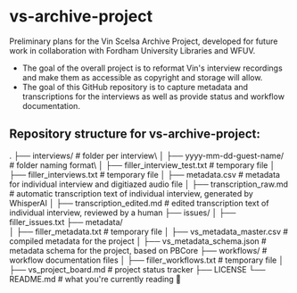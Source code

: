 # vs-archive-project

Preliminary plans for the Vin Scelsa Archive Project, developed for future work in collaboration with Fordham University Libraries and WFUV. 
- The goal of the overall project is to reformat Vin's interview recordings and make them as accessible as copyright and storage will allow. 
- The goal of this GitHub repository is to capture metadata and transcriptions for the interviews as well as provide status and workflow documentation.

## Repository structure for vs-archive-project:

.
├── interviews/                     # folder per interview\ 
│   ├── yyyy-mm-dd-guest-name/      # folder naming format\ 
│   ├── filler_interview_test.txt   # temporary file 
│   ├── filler_interviews.txt       # temporary file
│   ├── metadata.csv                # metadata for individual interview and digitiazed audio file
│   ├── transcription_raw.md        # automatic transcription text of individual interview, generated by WhisperAI
│   ├── transcription_edited.md     # edited transcription text of individual interview, reviewed by a human
├── issues/
│   ├── filler_issues.txt
├── metadata/                           
│   ├── filler_metadata.txt         # temporary file
│   ├── vs_metadata_master.csv      # compiled metadata for the project
│   ├── vs_metadata_schema.json     # metadata schema for the project, based on PBCore
├── workflows/                      # workflow documentation files
│   ├── filler_workflows.txt        # temporary file
│   ├── vs_project_board.md         # project status tracker
├── LICENSE
└── README.md                       # what you're currently reading 🙂
